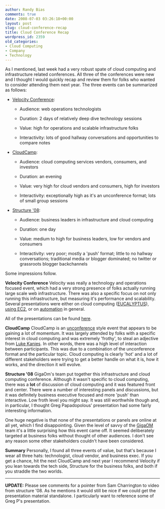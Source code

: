 ```yaml
---
author: Randy Bias
comments: true
date: 2008-07-03 03:26:18+00:00
layout: post
slug: cloud-conference-recap
title: Cloud Conference Recap
wordpress_id: 2359
old_categories:
- Cloud Computing
- Company
- Technology
---
```


As I mentioned, last week had a very robust spate of cloud computing and infrastructure related conferences.  All three of the conferences were new and I thought I would quickly recap and review them for folks who wanted to consider attending them next year.  The three events can be summarized as follows:
<!-- more -->


  * [Velocity Conference](http://en.oreilly.com/velocity2008/public/content/home):
  
    * Audience: web operations technologists
  
    * Duration: 2 days of relatively deep dive technology sessions
  
    * Value: high for operations and scalable infrastructure folks
  
    * Interactivity:  lots of good hallway conversations and opportunities to compare notes

  * [CloudCamp](http://www.cloudcamp.com/):
  
    * Audience: cloud computing services vendors, consumers, and investors
  
    * Duration: an evening
  
    * Value: very high for cloud vendors and consumers, high for investors
  
    * Interactivity:  exceptionally high as it's an unconference format; lots of small group sessions

  * [Structure '08](http://events.gigaom.com/structure/08/):
  
    * Audience: business leaders in infrastructure and cloud computing
  
    * Duration: one day
  
    * Value: medium to high for business leaders, low for vendors and consumers
  
    * Interactivity:  very poor; mostly a 'push' format; little to no hallway conversations; traditional media or blogger dominated; no twitter or grassroots blogger backchannels


Some impressions follow.

**Velocity Conference**
Velocity was really a technology and operations focused event, which had a very strong presence of folks actually running large scale web infrastructure.  There was also a specific focus on not only running this infrastructure, but measuring it's performance and scalability.  Several presentations were either on cloud computing ([EUCALYPTUS](http://en.oreilly.com/velocity2008/public/schedule/detail/4743)), [using EC2](http://en.oreilly.com/velocity2008/public/schedule/detail/2238), or on [automation](http://en.oreilly.com/velocity2008/public/schedule/detail/4403) in general.

All of the presentations can be found [here](http://en.oreilly.com/velocity2008/public/schedule/proceedings).

**CloudCamp**
CloudCamp is an [unconference](http://en.wikipedia.org/wiki/Unconference) style event that appears to be gaining a lot of momentum.  It was largely attended by folks with a specific interest in cloud computing and was extremely 'frothy', to steal an adjective from [Luke Kanies](http://www.madstop.com/).  In other words, there was a high level of interaction between participants.  This was due to a combination of the unconference format and the particular topic.  Cloud computing is clearly 'hot' and a lot of different stakeholders were trying to get a better handle on what it is, how it works, and the direction it will evolve.

**Structure '08**
GigaOm's team put together this infrastructure and cloud computing conference.  Although it wasn't specific to cloud computing, there was a **lot** of discussion of cloud computing and it was featured front and center.  There were a number of interesting panels and discussions, but it was definitely business executive focused and more 'push' than interactive.  Low froth level you might say.  It was still worthwhile though and, in particular, I thought Greg Papadopolous' presentation had some fairly interesting information.

One huge negative is that none of the presentations or panels are online at all yet, which I find disappointing.  Given the level of savvy of the [GigaOM](http://gigaom.com/) team it's a little surprising how this event came off.  It seemed deliberately targeted at business folks without thought of other audiences.  I don't see any reason some other stakeholders couldn't have been considered.

**Summary**
Personally, I found all three events of value, but that's because I wear all three hats: technologist, cloud vendor, and business exec.  If you get a chance, hit the next CloudCamp and next year I recommend Velocity if you lean towards the tech side, Structure for the business folks, and both if you straddle the two worlds.



* * *


**UPDATE:** Please see comments for a pointer from Sam Charrington to video from structure '08.  As he mentions it would still be nice if we could get the presentation material standalone.  I particularly want to reference some of Greg P's presentation.

